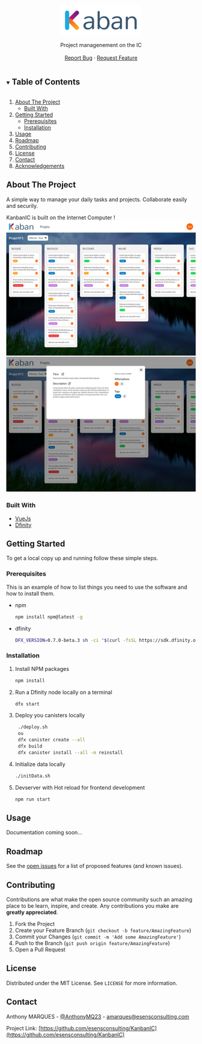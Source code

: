 <!-- [![Contributors][contributors-shield]][contributors-url]
[![Forks][forks-shield]][forks-url]
[![Stargazers][stars-shield]][stars-url]
[![Issues][issues-shield]][issues-url]
[![MIT License][license-shield]][license-url]
[![LinkedIn][linkedin-shield]][linkedin-url] -->



<!-- PROJECT LOGO -->
<br />
<p align="center">
  <a href="https://github.com/esensconsulting/KanbanIC">
    <img src="./src/assets/logo.png" alt="Logo"  height="80">
  </a>

  <!-- <h3 align="center">KanbanIC</h3> -->

  <p align="center">
    Project managenement on the IC
    <!-- <br /> -->
    <!-- <a href="https://github.com/esensconsulting/KanbanIC"><strong>Explore the docs »</strong></a> -->
    <br />
    <br />
    <!-- <a href="">View Demo</a>
    · -->
    <a href="https://github.com/esensconsulting/KanbanIC/issues">Report Bug</a>
    ·
    <a href="https://github.com/esensconsulting/KanbanIC/issues">Request Feature</a>
  </p>
</p>



<!-- TABLE OF CONTENTS -->
<details open="open">
  <summary><h2 style="display: inline-block">Table of Contents</h2></summary>
  <ol>
    <li>
      <a href="#about-the-project">About The Project</a>
      <ul>
        <li><a href="#built-with">Built With</a></li>
      </ul>
    </li>
    <li>
      <a href="#getting-started">Getting Started</a>
      <ul>
        <li><a href="#prerequisites">Prerequisites</a></li>
        <li><a href="#installation">Installation</a></li>
      </ul>
    </li>
    <li><a href="#usage">Usage</a></li>
    <li><a href="#roadmap">Roadmap</a></li>
    <li><a href="#contributing">Contributing</a></li>
    <li><a href="#license">License</a></li>
    <li><a href="#contact">Contact</a></li>
    <li><a href="#acknowledgements">Acknowledgements</a></li>
  </ol>
</details>



<!-- ABOUT THE PROJECT -->
## About The Project

A simple way to manage your daily tasks and projects. Collaborate easily and securily.

‍KanbanIC is built on the Internet Computer !
![](docs/projet-1.png)
![](docs/Carte.png)


### Built With

* [VueJs](https://vuejs.org/)
* [Dfinity](https://dfinity.org/)

<!-- GETTING STARTED -->
## Getting Started

To get a local copy up and running follow these simple steps.

### Prerequisites

This is an example of how to list things you need to use the software and how to install them.
* npm
  ```sh
  npm install npm@latest -g
  ```
* dfinity
  ```sh
  DFX_VERSION=0.7.0-beta.3 sh -ci "$(curl -fsSL https://sdk.dfinity.org/install.sh)" 

  ```


### Installation
1. Install NPM packages
   ```sh
   npm install
   ```
2. Run a Dfinity node locally on a terminal
   ```sh
   dfx start
   ```
3. Deploy you canisters locally
   ```sh
    ./deploy.sh
    ou
    dfx canister create --all
    dfx build
    dfx canister install --all -m reinstall
   ```
4. Initialize data locally
    ```sh
    ./initData.sh
    ```
5. Devserver with Hot reload for frontend development
    ```sh
    npm run start
    ```

<!-- USAGE EXAMPLES -->
## Usage

Documentation coming soon...



<!-- ROADMAP -->
## Roadmap

See the [open issues](https://github.com/esensconsulting/KanbanIC/issues) for a list of proposed features (and known issues).



<!-- CONTRIBUTING -->
## Contributing

Contributions are what make the open source community such an amazing place to be learn, inspire, and create. Any contributions you make are **greatly appreciated**.

1. Fork the Project
2. Create your Feature Branch (`git checkout -b feature/AmazingFeature`)
3. Commit your Changes (`git commit -m 'Add some AmazingFeature'`)
4. Push to the Branch (`git push origin feature/AmazingFeature`)
5. Open a Pull Request



<!-- LICENSE -->
## License

Distributed under the MIT License. See `LICENSE` for more information.



<!-- CONTACT -->
## Contact

Anthony MARQUES - [@AnthonyMQ23](https://twitter.com/AnthonyMQ23) - amarques@esensconsulting.com

Project Link: [https://github.com/esensconsulting/KanbanIC](https://github.com/esensconsulting/KanbanIC)



<!-- ACKNOWLEDGEMENTS
## Acknowledgements

* []()
* []()
* []() -->





<!-- MARKDOWN LINKS & IMAGES -->
<!-- https://www.markdownguide.org/basic-syntax/#reference-style-links -->
[contributors-shield]: https://img.shields.io/github/contributors/github_username/repo.svg?style=for-the-badge
[contributors-url]: https://github.com/esensconsulting/KanbanIC/graphs/contributors
[forks-shield]: https://img.shields.io/github/forks/github_username/repo.svg?style=for-the-badge
[forks-url]: https://github.com/esensconsulting/KanbanIC/network/members
[stars-shield]: https://img.shields.io/github/stars/github_username/repo.svg?style=for-the-badge
[stars-url]: https://github.com/esensconsulting/KanbanIC/stargazers
[issues-shield]: https://img.shields.io/github/issues/github_username/repo.svg?style=for-the-badge
[issues-url]: https://github.com/esensconsulting/KanbanIC/issues
[license-shield]: https://img.shields.io/github/license/github_username/repo.svg?style=for-the-badge
[license-url]: https://github.com/github_username/repo/blob/master/LICENSE.txt
[linkedin-shield]: https://img.shields.io/badge/-LinkedIn-black.svg?style=for-the-badge&logo=linkedin&colorB=555
[linkedin-url]: https://www.linkedin.com/in/anthony-marques-323256a5/